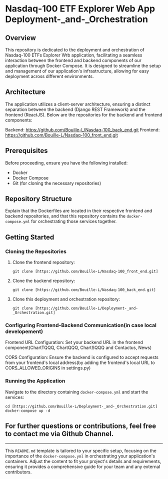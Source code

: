 # Nasdaq-100 ETF Explorer Web App Deployment-_and-_Orchestration

## Overview

This repository is dedicated to the deployment and orchestration of Nasdaq-100 ETFs Explorer Wrb application, facilitating a seamless interaction between the frontend and backend components of our application through Docker Compose. It is designed to streamline the setup and management of our application's infrastructure, allowing for easy deployment across different environments.

## Architecture

The application utilizes a client-server architecture, ensuring a distinct separation between the backend (Django REST Framework) and the frontend (ReactJS). Below are the repositories for the backend and frontend components:

Backend: https://github.com/Bouille-L/Nasdaq-100_back_end.git
Frontend: https://github.com/Bouille-L/Nasdaq-100_front_end.git


## Prerequisites

Before proceeding, ensure you have the following installed:
- Docker
- Docker Compose
- Git (for cloning the necessary repositories)

## Repository Structure

Explain that the Dockerfiles are located in their respective frontend and backend repositories, and that this repository contains the `docker-compose.yml` for orchestrating those services together.

## Getting Started

### Cloning the Repositories

1. Clone the frontend repository:
   ```
   git clone [https://github.com/Bouille-L/Nasdaq-100_front_end.git]
   ```
2. Clone the backend repository:
   ```
   git clone [https://github.com/Bouille-L/Nasdaq-100_back_end.git]
   ```
3. Clone this deployment and orchestration repository:
   ```
   git clone [https://github.com/Bouille-L/Deployment-_and-_Orchestration.git]
   ```

### Configuring Frontend-Backend Communication(in case local developement)

Frontend URL Configuration: Set your backend URL in the frontend component(ChartTQQQ, ChartQQQ, ChartSQQQ and Contactus, News)

CORS Configuration: Ensure the backend is configured to accept requests from your frontend's local address(by adding the frontend's local URL to CORS_ALLOWED_ORIGINS in settings.py)



### Running the Application

Navigate to the directory containing `docker-compose.yml` and start the services:

```
cd [https://github.com/Bouille-L/Deployment-_and-_Orchestration.git]
docker-compose up -d
```

## For further questions or contributions, feel free to contact me via Github Channel.


---

This `README.md` template is tailored to your specific setup, focusing on the importance of the `docker-compose.yml` in orchestrating your application's containers. Adjust the content to fit your project's details and requirements, ensuring it provides a comprehensive guide for your team and any external contributors.
